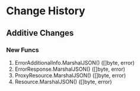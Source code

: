 # Change History

## Additive Changes

### New Funcs

1. ErrorAdditionalInfo.MarshalJSON() ([]byte, error)
1. ErrorResponse.MarshalJSON() ([]byte, error)
1. ProxyResource.MarshalJSON() ([]byte, error)
1. Resource.MarshalJSON() ([]byte, error)
